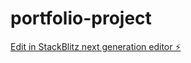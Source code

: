# portfolio-project

[Edit in StackBlitz next generation editor ⚡️](https://stackblitz.com/~/github.com/Nikolaizl/portfolio-project)